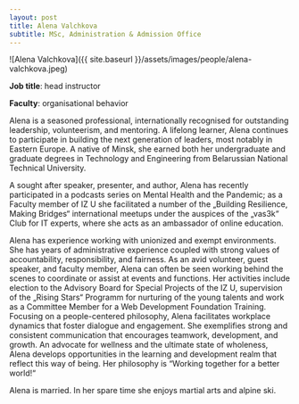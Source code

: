 ```yaml
---
layout: post
title: Alena Valchkova
subtitle: MSc, Administration & Admission Office
---
```


![Alena Valchkova]({{ site.baseurl }}/assets/images/people/alena-valchkova.jpeg)

**Job title**: head instructor

**Faculty**: organisational behavior

Alena is a seasoned professional, internationally recognised for outstanding leadership, volunteerism, and mentoring. A lifelong learner, Alena continues to participate in building the next generation of leaders, most notably in Eastern Europe. A native of Minsk, she earned both her undergraduate and graduate degrees in Technology and Engineering from Belarussian National Technical University. 

A sought after speaker, presenter, and author, Alena has recently participated in a podcasts series on Mental Health and the Pandemic; as a Faculty member of IZ U she facilitated a number of the „Building Resilience, Making Bridges“  international meetups under the auspices of the „vas3k“ Club for IT experts, where she acts as an ambassador of online education.

Alena has experience working with unionized and exempt environments. She has years of administrative experience coupled with strong values of accountability, responsibility, and fairness. As an avid volunteer, guest speaker, and faculty member, Alena can often be seen working behind the scenes to coordinate or assist at events and functions.  Her activities include election to the Advisory Board for Special Projects of the IZ U, supervision of the „Rising Stars“ Programm for nurturing of the young talents and work as a Committee Member for a Web Development Foundation Training. Focusing on a people-centered philosophy, Alena facilitates workplace dynamics that foster dialogue and engagement. She exemplifies strong and consistent communication that encourages teamwork, development, and growth.  An advocate for wellness and the ultimate state of wholeness, Alena develops opportunities in the learning and development realm that reflect this way of being. Her philosophy is “Working together for a better world!“

Alena is married. In her spare time she enjoys martial arts and alpine ski.
